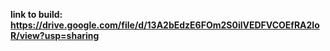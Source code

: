 **link to build: https://drive.google.com/file/d/13A2bEdzE6FOm2S0ilVEDFVCOEfRA2IoR/view?usp=sharing**
